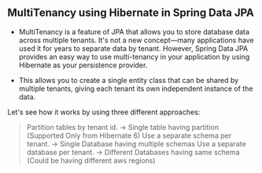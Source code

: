 ## MultiTenancy using Hibernate in Spring Data JPA

 - MultiTenancy is a feature of JPA that allows you to store database data across multiple tenants. It's not a new concept—many applications have used it for years to separate data by tenant. However, Spring Data JPA provides an easy way to use multi-tenancy in your application by using Hibernate as your persistence provider.

 - This allows you to create a single entity class that can be shared by multiple tenants, giving each tenant its own independent instance of the data.

Let's see how it works by using three different approaches:

 > Partition tables by tenant id.  ->  Single table having partition (Supported Only from Hibernate 6)
 > Use a separate schema per tenant. -> Single Database having multiple schemas
 > Use a separate database per tenant. -> Different Databases having same schema (Could be having different aws regions)
